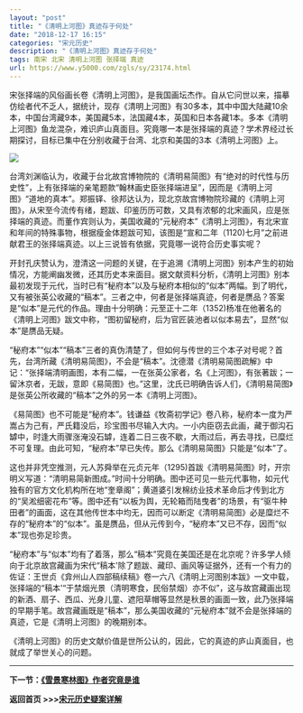 ```yaml
---
layout: "post"
title: "《清明上河图》真迹存于何处"
date: "2018-12-17 16:15"
categories: "宋元历史"
description: "《清明上河图》真迹存于何处"
tags: 南宋 北宋 清明上河图 张择端 真迹
url: https://www.y5000.com/zgls/sy/23174.html
---
```






宋张择端的风俗画长卷《清明上河图》，是我国画坛杰作。自从它问世以来，描摹仿绘者代不乏人，据统计，现存《清明上河图》有30多本，其中中国大陆藏10余本，中国台湾藏9本，美国藏5本，法国藏4本，英国和日本各藏1本。多本《清明上河图》鱼龙混杂，难识庐山真面目。究竟哪一本是张择端的真迹？学术界经过长期探讨，目标已集中在分别收藏于台湾、北京和美国的3本《清明上河图》上。

![](https://img.y5000.com/uploads/allimg/170630/8-1F630113142124.jpg)

台湾刘渊临认为，收藏于台北故宫博物院的《清明易简图》有“绝对的时代性与历史性”，上有张择端的亲笔题款“翰林画史臣张择端进呈”，因而是《清明上河图》“道地的真本”。郑振铎、徐邦达认为，现北京故宫博物院珍藏的《清明上河图》，从宋至今流传有绪，题跋、印鉴历历可数，又具有浓郁的北宋画风，应是张择端的真迹。而董作宾则认为，美国收藏的“元秘府本”《清明上河图》，有北宋宣和年间的特殊事物，根据瘦金体题跋可知，该图是“宣和二年（1120)七月”之前进献君王的张择端真迹。以上三说皆有依据，究竟哪一说符合历史事实呢？

开封孔庆赞认为，澄清这一问题的关键，在于追溯《清明上河图》别本产生的初始情况，方能阐幽发微，还其历史本来面目。据文献资料分析，《清明上河图》别本最初发现于元代，当时已有“秘府本”以及与秘府本相似的“似本”两幅。到了明代，又有被张英公收藏的“稿本”。三者之中，何者是张择端真迹，何者是赝品？答案是“似本”是元代的作品。理由十分明确：元至正十二年（1352)杨准在他著名的《清明上河图》跋文中称，“图初留秘府，后为官匠装池者以似本易去”，显然“似本”是赝品无疑。

“秘府本”“似本”“稿本”三者的真伪清楚了，但如何与传世的三个本子对号呢？首先，台湾所藏《清明易简图》，不会是“稿本”。沈德潜《清明易简图疏解》中记：“张择端清明画图，本有二幅，一在张英公家者，名《上河图》，有张著跋；一留沐京者，无跋，意即《易简图》也。”这里，沈氏已明确告诉人们，《清明易简图》是张英公所收藏的“稿本”之外的另一本《清明上河图》。

《易简图》也不可能是“秘府本”。钱谦益《牧斋初学记》卷八称，秘府本一度为严嵩占为己有，严氏籍没后，珍宝图书尽输入大内。一小内臣窃去此画，藏于御沟石罅中，时逢大雨骤涨淹没石罅，连着二日三夜不歇，大雨过后，再去寻找，已糜烂不可复理。由此可知，“秘府本”早已失传。那么《清明易简图》只能是“似本”了。

这也并非凭空推测，元人苏舜举在元贞元年（1295)首跋《清明易简图》时，开宗明义写道：“清明易简新图成。”时间十分明确。图中还可见一些元代事物，如元代独有的官方文化机构所在地“奎章阁”；黄道婆引发棉纺业技术革命后才传到北方的“吴淞细密花布”等。图中还有“以板为舆，无轮箱而陆曳者”的场景，有“驱牛种田者”的画面，这在其他传世本中均无，因而可以断定《清明易简图》必是糜烂不存的“秘府本”的“似本”。虽是赝品，但从元传到今，“秘府本”又已不存，因而“似本”现也弥足珍贵。

“秘府本”与“似本”均有了着落，那么“稿本”究竟在美国还是在北京呢？许多学人倾向于北京故宫藏画为宋代“稿本'除了题跋、藏印、画风等证据外，还有一个有力的佐证：王世贞《弇州山人四部稿续稿》卷一六八《清明上河图别本跋》一文中载，张择端的“稿本'“于禁烟光景（清明寒食，民俗禁烟）亦不似”，这与故宫藏画出现的新酒、扇子、西瓜、光身儿童、遮阳草帽等显然是秋景的画面一致，此乃张择端的早期手笔。故宫藏画既是“稿本”，那么美国收藏的“元秘府本”就不会是张择端的真迹，它是《清明上河图》的晚期别本。

《清明上河图》的历史文献价值是世所公认的，因此，它的真迹的庐山真面目，也就成了举世关心的问题。

* * *

**下一节：[《雪景寒林图》作者究竟是谁](https://www.y5000.com/zgls/sy/23175.html)**

**返回首页 >>>[宋元历史疑案详解](https://www.y5000.com/zgls/sy/23199.html)**
